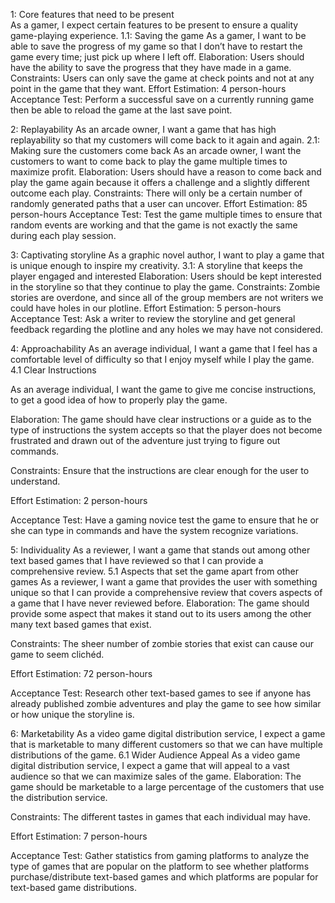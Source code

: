 
1: Core features that need to be present <br />
As a gamer, I expect certain features to be present to ensure a quality game-playing experience.
1.1: Saving the game
As a gamer, I want to be able to save the progress of my game so that I don’t have to restart the game every time; just pick up where I left off.
Elaboration: Users should have the ability to save the progress that they have made in a game.
Constraints: Users can only save the game at check points and not at any point in the game that they want.
Effort Estimation: 4 person-hours
Acceptance Test: Perform a successful save on a currently running game then be able to reload the game at the last save point.
 
2: Replayability 
As an arcade owner, I want a game that has high replayability so that my customers will come back to it again and again.
2.1: Making sure the customers come back
As an arcade owner, I want the customers to want to come back to play the game multiple times to maximize profit.
Elaboration: Users should have a reason to come back and play the game again because it offers a challenge and a slightly different outcome each play.
Constraints: There will only be a certain number of randomly generated paths that a user can uncover.
Effort Estimation: 85 person-hours
Acceptance Test: Test the game multiple times to ensure that random events are working and that the game is not exactly the same during each play session.
 
3: Captivating storyline
As a graphic novel author, I want to play a game that is unique enough to inspire my creativity.
3.1: A storyline that keeps the player engaged and interested
Elaboration: Users should be kept interested in the storyline so that they continue to play the game.
Constraints: Zombie stories are overdone, and since all of the group members are not writers we could have holes in our plotline. 
Effort Estimation: 5 person-hours
Acceptance Test: Ask a writer to review the storyline and get general feedback regarding the plotline and any holes we may have not considered.
 
4: Approachability 
As an average individual, I want a game that I feel has a comfortable level of difficulty so that I enjoy myself while I play the game.
4.1 Clear Instructions

As an average individual, I want the game to give me concise instructions, to get a good idea of how to properly play the game.

Elaboration: The game should have clear instructions or a guide as to the type of instructions the system accepts so that the player does not become frustrated and drawn out of the adventure just trying to figure out commands.

Constraints: Ensure that the instructions are clear enough for the user to understand.

Effort Estimation: 2 person-hours

Acceptance Test: Have a gaming novice test the game to ensure that he or she can type in commands and have the system recognize variations.

5: Individuality
As a reviewer, I want a game that stands out among other text based games that I have reviewed so that I can provide a comprehensive review.
5.1 Aspects that set the game apart from other games
As a reviewer, I want a game that provides the user with something unique so that I can provide a comprehensive review that covers aspects of a game that I have never reviewed before.
Elaboration: The game should provide some aspect that makes it stand out to its users among the other many text based games that exist.

Constraints: The sheer number of zombie stories that exist can cause our game to seem clichéd.

Effort Estimation: 72 person-hours

Acceptance Test: Research other text-based games to see if anyone has already published zombie adventures and play the game to see how similar or how unique the storyline is.
 
6: Marketability
As a video game digital distribution service, I expect a game that is marketable to many different customers so that we can have multiple distributions of the game.
6.1 Wider Audience Appeal
As a video game digital distribution service, I expect a game that will appeal to a vast audience so that we can maximize sales of the game.
Elaboration: The game should be marketable to a large percentage of the customers that use the distribution service.

Constraints: The different tastes in games that each individual may have.

Effort Estimation: 7 person-hours

Acceptance Test: Gather statistics from gaming platforms to analyze the type of games that are popular on the platform to see whether platforms purchase/distribute text-based games and which platforms are popular for text-based game distributions.
 

